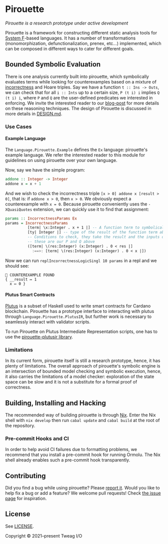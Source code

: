 # Pirouette

_Pirouette is a research prototype under active development_

Pirouette is a framework for constructing different static
analysis tools for [System F]-based languages. It has a number of
transformations (monomorphization, defunctionalization, prenex, etc...) implemented,
which can be composed in different ways to cater for different goals.

[System F]: https://en.wikipedia.org/wiki/System_F

## Bounded Symbolic Evaluation

There is one analysis currently built into pirouette, which symbolically evaluates terms
while looking for counterexamples based on a mixture of [incorrectness] and Hoare triples.
Say we have a function `t :: Ins -> Outs`, we can check that for all `i :: Ints` up to a certain
size, `P (t i) i` implies `Q (t i) i`, where `P` and `Q` are the user-defined predicates we
interested in enforcing. We invite the interested reader to our [blog-post][tweag-blogpost] for more
details on these reasoning techniques.
The design of Pirouette is discussed in more details in [DESIGN.md](./DESIGN.md).

[incorrectness]: https://dl.acm.org/doi/pdf/10.1145/3371078
[tweag-blogpost]: https://www.tweag.io/blog/2022-07-01-pirouette-2/

### Use Cases

#### Example Language

The `Language.Pirouette.Example` defines the `Ex` language: pirouette's example language.
We refer the interested reader to this module for guidelines on using pirouette over
your own language.

Now, say we have the simple program:

```haskell
addone :: Integer -> Integer
addone x = x + 1
```

And we wish to check the incorrectness triple `[x > 0] addone x [result > 0]`, that
is: if `addone x > 0`, then `x > 0`. We obviously expect a counterexample with `x = 0`.
Because pirouette conveniently uses the `-XQuasiQuotes` extension, we can
quickly use it to find that assignment:

```haskell
params :: IncorrectnessParams Ex
params = IncorrectnessParams
          [term| \x:Integer . x + 1 |] -- A function term to symbolically evaluate, this is our t above
          [ty| Integer |] -- type of the result of the function term above
          -- Conditions to check, they take the result and the inputs of the function term,
          -- these are our P and Q above
          ([term| \(res:Integer) (x:Integer) . 0 < res |]
            :==>: [term| \(res:Integer) (x:Integer) . 0 < x |])
```

Now we can run `replIncorrectnessLogicSingl 10 params` in a repl and we should see:
```
💸 COUNTEREXAMPLE FOUND
{ __result ↦ 1
  x ↦ 0 }
```

#### Plutus Smart Contracts

[Plutus] is a subset of Haskell used to write smart contracts for Cardano blockchain.
Pirouette has a prototype interface to interacting with
plutus through `Language.Pirouette.PlutusIR`, but further work is necessary to
seamlessly interact with validator scripts.

To run Pirouette on Plutus Intermediate Representation scripts,
one has to use the [pirouette-plutusir library].

[Plutus]: https://plutus.readthedocs.io/en/latest/
[pirouette-plutusir library]: https://github.com/tweag/pirouette-plutusir

### Limitations

In its current form, pirouette itself is still a research prototype,
hence, it has plenty of limitations. The overall approach of pirouette's
symbolic engine is an intersection of bounded model checking and symbolic execution, hence,
it also carries the limitations of a model checker: exploration of the state space can be slow
and it is not a substitute for a formal proof of correctness.

## Building, Installing and Hacking

The recommended way of building pirouette is through [Nix].
Enter the Nix shell with `nix develop` then run `cabal update` and `cabal build` at the
root of the repository.

[Nix]: https://nixos.org/

### Pre-commit Hooks and CI

In order to help avoid CI failures due to formatting problems,
we recommend that you install a pre-commit hook for running Ormolu.
The Nix shell already enables such a pre-commit hook transparently.

## Contributing

Did you find a bug while using pirouette?
Please [report it][new-issue].
Would you like to help fix a bug or add a feature?
We welcome pull requests! Check [the issue page][issues] for inspiration.

[issues]: https://github.com/tweag/pirouette/issues
[new-issue]: https://github.com/tweag/pirouette/issues/new?assignees=&labels=type%3A+bug&template=bug_report.md

## License

See [LICENSE](LICENSE).

Copyright © 2021–present Tweag I/O
